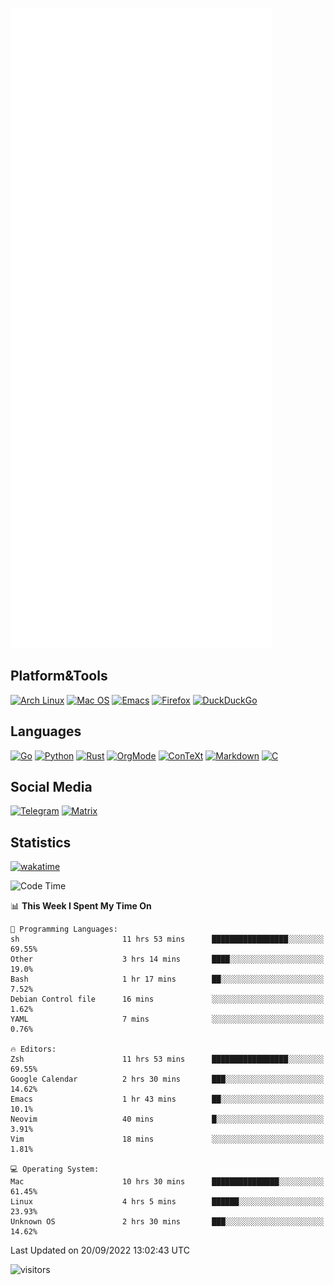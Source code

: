 ![Metrics](https://github.com/SteamedFish/SteamedFish/blob/master/github-metrics.svg)

## Platform&Tools

[![Arch Linux](https://img.shields.io/badge/ArchLinux-1793D1?logo=arch-linux&logoColor=fff&style=flat-square)](https://archlinux.org/)
[![Mac OS](https://img.shields.io/badge/MacOS-000000?style=flat-square&logo=macos&logoColor=F0F0F0)](https://www.apple.com/macos/)
[![Emacs](https://img.shields.io/badge/Emacs-%237F5AB6.svg?&style=flat-square&logo=gnu-emacs&logoColor=white)](https://www.gnu.org/software/emacs/)
[![Firefox](https://img.shields.io/badge/Firefox-FF7139?style=flat-square&logo=Firefox-Browser&logoColor=white)](https://firefox.com/)
[![DuckDuckGo](https://img.shields.io/badge/DuckDuckGo-DE5833?style=flat-square&logo=DuckDuckGo&logoColor=white)](https://duckduckgo.com/)

## Languages

[![Go](https://img.shields.io/badge/Golang-%2300ADD8.svg?style=flat-square&logo=go&logoColor=white)](https://golang.org/)
[![Python](https://img.shields.io/badge/Python-3670A0?style=flat-square&logo=python&logoColor=ffdd54)](https://www.python.org/)
[![Rust](https://img.shields.io/badge/Rust-%23000000.svg?style=flat-square&logo=rust&logoColor=white)](https://www.rust-lang.org/)
[![OrgMode](https://img.shields.io/badge/OrgMode-%23000000.svg?style=flat-square&logo=org&logoColor=white)](https://orgmode.org/)
[![ConTeXt](https://img.shields.io/badge/ConTeXt-%23008080.svg?style=flat-square&logo=latex&logoColor=white)](https://contextgarden.net/)
[![Markdown](https://img.shields.io/badge/MarkDown-%23000000.svg?style=flat-square&logo=markdown&logoColor=white)](https://daringfireball.net/projects/markdown/)
[![C](https://img.shields.io/badge/C-%2300599C.svg?style=flat-square&logo=c&logoColor=white)](https://www.iso.org/standard/74528.html)

## Social Media
[![Telegram](https://img.shields.io/badge/SteamedFish-2CA5E0?style=social&logo=telegram&logoColor=white)](https://t.me/SteamedFish)
[![Matrix](https://img.shields.io/badge/SteamedFish-2CA5E0?style=social&logo=matrix&logoColor=black)](https://matrix.to/#/@i:steamedfish.org)

## Statistics
[![wakatime](https://wakatime.com/badge/user/168280d6-fcf2-4b4f-ad3a-dc4612f35b38.svg)](https://wakatime.com/@168280d6-fcf2-4b4f-ad3a-dc4612f35b38)

<!--START_SECTION:waka-->
![Code Time](http://img.shields.io/badge/Code%20Time-2%2C016%20hrs%2036%20mins-blue)

📊 **This Week I Spent My Time On** 

```text
💬 Programming Languages: 
sh                       11 hrs 53 mins      █████████████████░░░░░░░░   69.55% 
Other                    3 hrs 14 mins       ████░░░░░░░░░░░░░░░░░░░░░   19.0% 
Bash                     1 hr 17 mins        ██░░░░░░░░░░░░░░░░░░░░░░░   7.52% 
Debian Control file      16 mins             ░░░░░░░░░░░░░░░░░░░░░░░░░   1.62% 
YAML                     7 mins              ░░░░░░░░░░░░░░░░░░░░░░░░░   0.76%

🔥 Editors: 
Zsh                      11 hrs 53 mins      █████████████████░░░░░░░░   69.55% 
Google Calendar          2 hrs 30 mins       ███░░░░░░░░░░░░░░░░░░░░░░   14.62% 
Emacs                    1 hr 43 mins        ██░░░░░░░░░░░░░░░░░░░░░░░   10.1% 
Neovim                   40 mins             █░░░░░░░░░░░░░░░░░░░░░░░░   3.91% 
Vim                      18 mins             ░░░░░░░░░░░░░░░░░░░░░░░░░   1.81%

💻 Operating System: 
Mac                      10 hrs 30 mins      ███████████████░░░░░░░░░░   61.45% 
Linux                    4 hrs 5 mins        ██████░░░░░░░░░░░░░░░░░░░   23.93% 
Unknown OS               2 hrs 30 mins       ███░░░░░░░░░░░░░░░░░░░░░░   14.62%

```


 Last Updated on 20/09/2022 13:02:43 UTC
<!--END_SECTION:waka-->

![visitors](https://visitor-badge.laobi.icu/badge?page_id=SteamedFish.SteamedFish)
